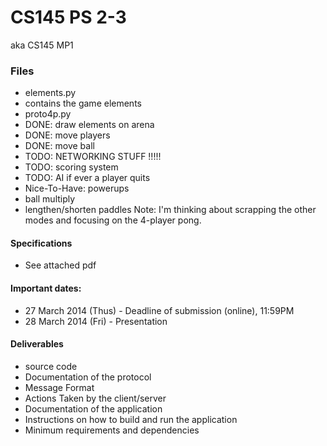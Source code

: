 CS145 PS 2-3
========

aka CS145 MP1

### Files ###
* elements.py
 * contains the game elements
* proto4p.py
 * DONE: draw elements on arena
 * DONE: move players
 * DONE: move ball
 * TODO: NETWORKING STUFF !!!!!
 * TODO: scoring system
 * TODO: AI if ever a player quits
 * Nice-To-Have: powerups
  * ball multiply
  * lengthen/shorten paddles
Note: I'm thinking about scrapping the other modes and focusing on the 4-player pong.

#### Specifications ####
* See attached pdf

#### Important dates: ####
* 27 March 2014 (Thus) - Deadline of submission (online), 11:59PM
* 28 March 2014 (Fri) - Presentation

#### Deliverables ####
* source code
* Documentation of the protocol
 * Message Format
 * Actions Taken by the client/server
* Documentation of the application
 * Instructions on how to build and run the application
 * Minimum requirements and dependencies

